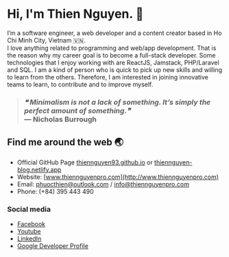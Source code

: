 # Hi, I'm Thien Nguyen. 👋
I’m a software engineer, a web developer and a content creator based in Ho Chi Minh City, Vietnam 
🇻🇳.<br />
I love anything related to programming and web/app development. That is the reason why my career goal is to become a full-stack developer. Some technologies that I enjoy working with are ReactJS, Jamstack, PHP/Laravel and SQL. I am a kind of person who is quick to pick up new skills and willing to learn from the others. Therefore, I am interested in joining innovative teams to learn, to contribute and to improve myself. 

>### <i>❝ Minimalism is not a lack of something. It’s simply the perfect amount of something.❞</i><br />— Nicholas Burrough 




## Find me around the web 🌏
- Official GitHub Page [thiennguyen93.github.io](https://thiennguyen93.github.io/) or [thiennguyen-blog.netlify.app](//thiennguyen-blog.netlify.app/)
- Website: [www.thiennguyenpro.com](http://www.thiennguyenpro.com)
- Email: phuocthien@outlook.com / info@thiennguyenpro.com
- Phone: (+84) 395 443 490

### Social media
- [Facebook](https://www.facebook.com/thiennguyenpro/)
- [Youtube](https://www.youtube.com/thiennguyenpro)
- [LinkedIn](https://www.linkedin.com/in/thiennguyenpro/)
- [Google Developer Profile](https://g.dev/thiennguyen)


